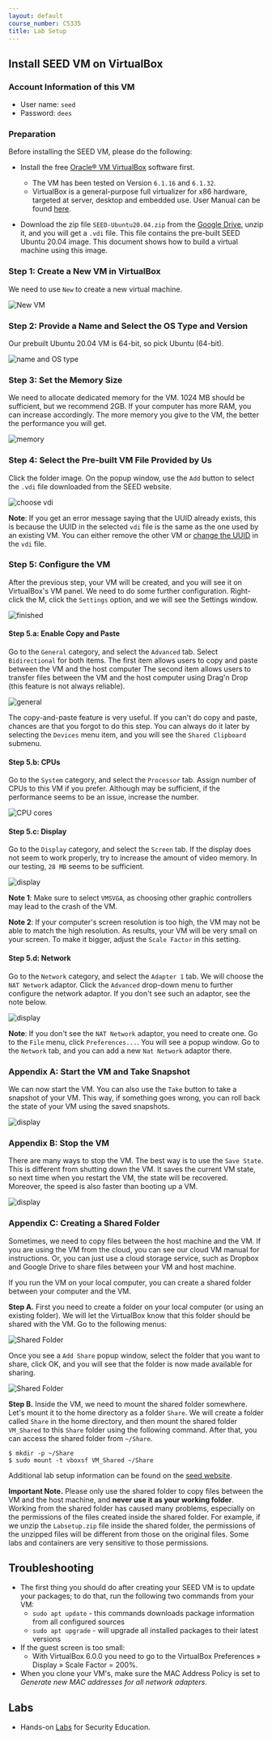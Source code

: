 ```yaml
---
layout: default
course_number: CS335
title: Lab Setup
---
```


Install SEED VM on VirtualBox
-----------------------------------

### Account Information of this VM

- User name: ```seed```
- Password: ```dees```

### Preparation

Before installing the SEED VM, please do the following:

- Install the free [Oracle® VM VirtualBox](https://www.virtualbox.org/) software first.
  - The VM has been tested on Version `6.1.16` and `6.1.32`.
  - VirtualBox is a general-purpose full virtualizer for x86 hardware, targeted at server, desktop and embedded use. User Manual can be found [here](https://www.virtualbox.org/manual/).

- Download the zip file `SEED-Ubuntu20.04.zip` from the
[Google Drive](https://drive.google.com/file/d/138fqx0F8bThLm9ka8cnuxmrD6irtz_4m/view?usp=sharing), unzip it,
and you will get a `.vdi` file. This file contains the pre-built SEED
Ubuntu 20.04 image. This document shows how to build a virtual machine
using this image.


### Step 1: Create a New VM in VirtualBox

We need to use `New` to create a new virtual machine.

![New VM](images/vm-new.png)

### Step 2: Provide a Name and Select the OS Type and Version

Our prebuilt Ubuntu 20.04 VM is 64-bit, so pick Ubuntu (64-bit).

![name and OS type](images/vm-name-type.png)


### Step 3: Set the Memory Size

We need to allocate dedicated memory for the VM.
1024 MB should be sufficient, but we recommend 2GB. If your computer has more
RAM, you can increase accordingly. The more memory you give to the VM,
the better the performance you will get.

![memory](images/vm-memory.png)

### Step 4: Select the Pre-built VM File Provided by Us

Click the folder image. On the popup window, use
the `Add` button to select the `.vdi` file downloaded
from the SEED website.

![choose vdi](images/vm-hard-disk.png)

**Note**: If you get an error message saying that the UUID already exists,
this is because the UUID in the selected `vdi` file is the same as the
one used by an existing VM. You can either remove the other VM or
[change the UUID](https://tecadmin.net/change-the-uuid-of-virtual-disk/)
in the `vdi` file.

### Step 5: Configure the VM

After the previous step, your VM will be created, and you will
see it on VirtualBox's VM panel. We need to do some further
configuration. Right-click the M, click
the `Settings` option, and we will see the Settings window.

![finished](images/vm-setting.png)


#### Step 5.a: Enable Copy and Paste

Go to the `General` category, and select the `Advanced` tab.
Select `Bidirectional` for both items. The first item allows users to copy
and paste between the VM and the host computer
The second item allows users
to transfer files between the VM and the host computer using Drag'n Drop (this
feature is not always reliable).

![general](images/vm-setting-general.png)

The copy-and-paste feature is very useful. If you can't do copy and paste,
chances are that you forgot to do this step. You can always do it later
by selecting the `Devices` menu item, and you will see the
`Shared Clipboard` submenu.


#### Step 5.b: CPUs

Go to the `System` category, and select the `Processor` tab.
Assign number of CPUs to this VM if you prefer. Although may be sufficient,
if the performance seems to be an issue, increase the number.

![CPU cores](images/vm-setting-system.png)

#### Step 5.c: Display

Go to the `Display` category, and select the `Screen` tab. If the
display does not seem to work properly, try to increase the amount of video memory.
In our testing, `28 MB` seems to be sufficient.

![display](images/vm-setting-display.png)

**Note 1**: Make sure to select `VMSVGA`, as choosing other graphic controllers
may lead to the crash of the VM.

**Note 2**: If your computer's screen resolution is too high, the VM may not be able
to match the high resolution. As results, your VM will be very small on your screen.
To make it bigger, adjust the `Scale Factor` in this setting.

#### Step 5.d: Network

Go to the `Network` category, and select the `Adapter 1` tab. We will
choose the `NAT Network` adaptor. Click the `Advanced` drop-down menu to
further configure the network adaptor. If you don't see such an adaptor,
see the note below.

![display](images/vm-setting-network.png)


**Note**: If you don't see the `NAT Network` adaptor, you need to create one.
Go to the `File` menu, click `Preferences...`. You will see a popup window.
Go to the `Network` tab, and you can add a new `Nat Network` adaptor there.

### Appendix A: Start the VM and Take Snapshot

We can now start the VM. You can also use the `Take` button to take a snapshot
of your VM. This way, if something goes wrong, you can roll back the state of
your VM using the saved snapshots.

![display](images/vm-start.png)

### Appendix B: Stop the VM

There are many ways to stop the VM. The best way is to use the `Save State`. This
is different from shutting down the VM. It saves the current VM state, so next time
when you restart the VM, the state will be recovered. Moreover, the speed is also
faster than booting up a VM.

![display](images/vm-stop.png)

### Appendix C: Creating a Shared Folder

Sometimes, we need to copy files between the host machine and the VM.
If you are using the VM from the cloud, you can see our cloud VM manual
for instructions. Or, you can just use a cloud storage service, such as
Dropbox and Google Drive to share files between your VM and host machine.

If you run the VM on your local computer, you can create a shared folder
between your computer and the VM.

**Step A.** First you need to create a folder on your local computer (or using
an existing folder). We will let the VirtualBox know that this folder
should be shared with the VM. Go to the following menus:

![Shared Folder](images/vm-shared-folder.png)

Once you see a `Add Share` popup window, select the folder that
you want to share, click OK, and you will see that the folder is now
made available for sharing.

![Shared Folder](images/vm-shared-folder-2.png)

**Step B.** Inside the VM, we need to mount the shared folder somewhere.
Let's mount it to the home directory as a folder `Share`.
We will create a folder called `Share` in the home directory, and then
mount the shared folder `VM_Shared` to this `Share` folder using
the following command. After that, you can access the shared folder
from `~/Share`.

```
$ mkdir -p ~/Share
$ sudo mount -t vboxsf VM_Shared ~/Share
```

Additional lab setup information can be found on the [seed website](https://seedsecuritylabs.org/labsetup.html).

**Important Note.** Please only use the shared folder to copy files
between the VM and the host machine, and **never use it
as your working folder**. Working from the shared folder has
caused many problems, especially on the permissions of the files
created inside the shared folder. For example, if we unzip
the `Labsetup.zip` file inside the shared folder, the permissions
of the unzipped files will be different from those on
the original files. Some labs and containers are very
sensitive to those permissions.


Troubleshooting
-----------------------------------
- The first thing you should do after creating your SEED VM is to update your packages; to do that, run the following two commands from your VM:
  - ```sudo apt update``` - this commands downloads package information from all configured sources
  - ```sudo apt upgrade``` - will upgrade all installed packages to their latest versions
- If the guest screen is too small:
  - With VirtualBox 6.0.0 you need to go to the VirtualBox Preferences » Display » Scale Factor = 200%.
- When you clone your VM's, make sure the MAC Address Policy is set to _Generate new MAC addresses for all network adapters_.
  

Labs
-----------------------------------
- Hands-on [Labs](https://seedsecuritylabs.org/Labs_20.04/) for Security Education.